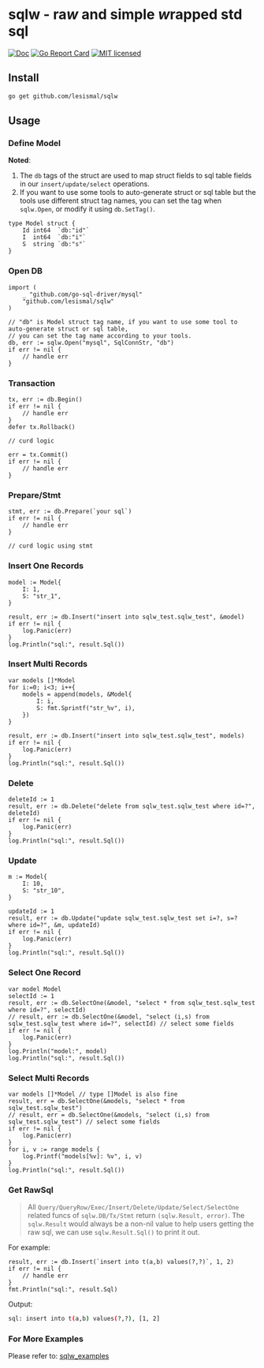 # sqlw - ra***w*** and simple ***w***rapped std sql

[![Doc][1]][2] [![Go Report Card][3]][4] [![MIT licensed][5]][6]

[1]: https://godoc.org/github.com/lesismal/sqlw?status.svg
[2]: https://godoc.org/github.com/lesismal/sqlw
[3]: https://goreportcard.com/badge/github.com/lesismal/sqlw
[4]: https://goreportcard.com/report/github.com/lesismal/sqlw
[5]: https://img.shields.io/badge/license-MIT-blue.svg
[6]: LICENSE


## Install

```sh
go get github.com/lesismal/sqlw
```

## Usage

### Define Model

**Noted**: 
1. The `db` tags of the struct are used to map struct fields to sql table fields in our `insert/update/select` operations.
2. If you want to use some tools to auto-generate struct or sql table but the tools use different struct tag names, you can set the tag when `sqlw.Open`, or modify it using `db.SetTag()`.

```golang
type Model struct {
	Id int64  `db:"id"`
	I  int64  `db:"i"`
	S  string `db:"s"`
}
```

### Open DB

```golang
import (
    _ "github.com/go-sql-driver/mysql"
    "github.com/lesismal/sqlw"
)

// "db" is Model struct tag name, if you want to use some tool to auto-generate struct or sql table, 
// you can set the tag name according to your tools.
db, err := sqlw.Open("mysql", SqlConnStr, "db")
if err != nil {
    // handle err
}
```

### Transaction

```golang
tx, err := db.Begin()
if err != nil {
    // handle err
}
defer tx.Rollback()

// curd logic

err = tx.Commit()
if err != nil {
    // handle err
}
```


### Prepare/Stmt

```golang
stmt, err := db.Prepare(`your sql`)
if err != nil {
    // handle err
}

// curd logic using stmt
```

### Insert One Records

```golang
model := Model{
    I: 1,
    S: "str_1",
}

result, err := db.Insert("insert into sqlw_test.sqlw_test", &model)
if err != nil {
    log.Panic(err)
}
log.Println("sql:", result.Sql())
```

### Insert Multi Records

```golang
var models []*Model
for i:=0; i<3; i++{
    models = append(models, &Model{
        I: i,
        S: fmt.Sprintf("str_%v", i),
    })
}

result, err := db.Insert("insert into sqlw_test.sqlw_test", models)
if err != nil {
    log.Panic(err)
}
log.Println("sql:", result.Sql())
```

### Delete

```golang
deleteId := 1
result, err := db.Delete("delete from sqlw_test.sqlw_test where id=?", deleteId)
if err != nil {
    log.Panic(err)
}
log.Println("sql:", result.Sql())
```

### Update

```golang
m := Model{
    I: 10,
    S: "str_10",
}

updateId := 1
result, err := db.Update("update sqlw_test.sqlw_test set i=?, s=? where id=?", &m, updateId)
if err != nil {
    log.Panic(err)
}
log.Println("sql:", result.Sql())
```

### Select One Record

```golang
var model Model
selectId := 1
result, err := db.SelectOne(&model, "select * from sqlw_test.sqlw_test where id=?", selectId)
// result, err := db.SelectOne(&model, "select (i,s) from sqlw_test.sqlw_test where id=?", selectId) // select some fields
if err != nil {
    log.Panic(err)
}
log.Println("model:", model)
log.Println("sql:", result.Sql())
```

### Select Multi Records

```golang
var models []*Model // type []Model is also fine
result, err = db.SelectOne(&models, "select * from sqlw_test.sqlw_test")
// result, err = db.SelectOne(&models, "select (i,s) from sqlw_test.sqlw_test") // select some fields
if err != nil {
    log.Panic(err)
}
for i, v := range models {
    log.Printf("models[%v]: %v", i, v)
}
log.Println("sql:", result.Sql())
```

### Get RawSql

> All `Query/QueryRow/Exec/Insert/Delete/Update/Select/SelectOne` related funcs of `sqlw.DB/Tx/Stmt` return 
> `(sqlw.Result, error)`.
> The `sqlw.Result` would always be a non-nil value to help users getting the raw sql, we can use 
> `sqlw.Result.Sql()` to print it out.

For example:
```golang
result, err := db.Insert(`insert into t(a,b) values(?,?)`, 1, 2)
if err != nil {
    // handle err
}
fmt.Println("sql:", result.Sql)
```

Output:
```sh
sql: insert into t(a,b) values(?,?), [1, 2]
```

### For More Examples
Please refer to: [sqlw_examples](https://github.com/lesismal/sqlw_examples)
